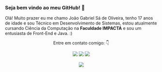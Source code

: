 ### Seja bem vindo ao meu GitHub! 👋

 

   <p align="left"> 
      Olá! Muito prazer eu me chamo João Gabriel Sá de Oliveira, tenho 17 anos de idade e sou Técnico em Desenvolvimento de Sistemas, estou atualmente
     cursando Ciência da Computação na <strong>Faculdade IMPACTA</strong> e sou um entusiasta de Front-End e Java. :)
    </p>
    <p align="center">
      Entre em contato comigo: 👇
    </p>
    <p align="center">
    <a href="jgsao22@gmail.com" alt="Gmail">
    <img src="https://img.shields.io/badge/-Gmail-FF0000?style=flat-square&labelColor=FF0000&logo=gmail&logoColor=white&link=jgsao22@gmail.com" /></a>

   <a href="https://www.linkedin.com/in/jo%C3%A3o-gabriel-s%C3%A1-de-oliveira-a1b095217" alt="Linkedin">
      <img src="https://img.shields.io/badge/-Linkedin-0e76a8?style=flat-square&logo=Linkedin&logoColor=white&link=https://www.linkedin.com/in/jo%C3%A3o-gabriel-s%C3%A1-de-oliveira-a1b095217" /></a>

   <a href="https://www.instagram.com/gabrielforlen" alt="Instagram">
      <img src="https://img.shields.io/badge/-Instagram-DF0174?style=flat-square&labelColor=DF0174&logo=instagram&logoColor=white&link=https://www.instagram.com/gabrielforlen"/>     </a><br /><br />
 
  <a href="#" alt="GitHub_Stats">
    <img align='center' src="https://github-readme-stats.vercel.app/api?username=gabrielf0rlen&show_icons=true&title_color=FFFFFF&text_color=FFD700e&icon_color=FFD700&bg_color=0d1017&cache_seconds=2300"></a>
 
  </p>


